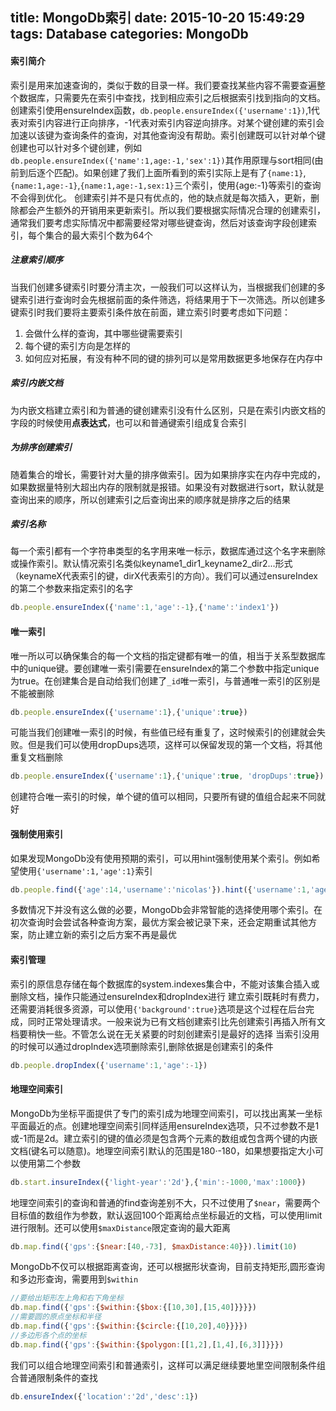 title: MongoDb索引
date: 2015-10-20 15:49:29
tags: Database
categories: MongoDb
---

#### 索引简介
索引是用来加速查询的，类似于数的目录一样。我们要查找某些内容不需要查遍整个数据库，只需要先在索引中查找，找到相应索引之后根据索引找到指向的文档。
创建索引使用ensureIndex函数，`db.people.ensureIndex({'username':1})`,1代表对索引内容进行正向排序，-1代表对索引内容逆向排序。对某个键创建的索引会加速以该键为查询条件的查询，对其他查询没有帮助。索引创建既可以针对单个键创建也可以针对多个键创建，例如`db.people.ensureIndex({'name':1,age:-1,'sex':1})`其作用原理与sort相同(由前到后逐个匹配)。如果创建了我们上面所看到的索引实际上是有了`{name:1}`,`{name:1,age:-1}`,`{name:1,age:-1,sex:1}`三个索引，使用{age:-1}等索引的查询不会得到优化。
创建索引并不是只有优点的，他的缺点就是每次插入，更新，删除都会产生额外的开销用来更新索引。所以我们要根据实际情况合理的创建索引，通常我们要考虑实际情况中都需要经常对哪些键查询，然后对该查询字段创建索引，每个集合的最大索引个数为64个
##### 注意索引顺序
当我们创建多键索引时要分清主次，一般我们可以这样认为，当根据我们创建的多键索引进行查询时会先根据前面的条件筛选，将结果用于下一次筛选。所以创建多键索引时我们要将主要索引条件放在前面，建立索引时要考虑如下问题：
1. 会做什么样的查询，其中哪些键需要索引
2. 每个键的索引方向是怎样的
3. 如何应对拓展，有没有种不同的键的排列可以是常用数据更多地保存在内存中

<!--more-->

##### 索引内嵌文档
为内嵌文档建立索引和为普通的键创建索引没有什么区别，只是在索引内嵌文档的字段的时候使用**点表达式**，也可以和普通键索引组成复合索引
##### 为排序创建索引
随着集合的增长，需要针对大量的排序做索引。因为如果排序实在内存中完成的，如果数据量特别大超出内存的限制就是报错。如果没有对数据进行sort，默认就是查询出来的顺序，所以创建索引之后查询出来的顺序就是排序之后的结果
##### 索引名称
每一个索引都有一个字符串类型的名字用来唯一标示，数据库通过这个名字来删除或操作索引。默认情况索引名类似keyname1_dir1_keyname2_dir2...形式（keynameX代表索引的键，dirX代表索引的方向）。我们可以通过ensureIndex的第二个参数来指定索引的名字
```js
db.people.ensureIndex({'name':1,'age':-1},{'name':'index1'})
```
#### 唯一索引
唯一所以可以确保集合的每一个文档的指定键都有唯一的值，相当于关系型数据库中的unique键。要创建唯一索引需要在ensureIndex的第二个参数中指定unique为true。在创建集合是自动给我们创建了`_id`唯一索引，与普通唯一索引的区别是不能被删除
```js
db.people.ensureIndex({'username':1},{'unique':true})
```
可能当我们创建唯一索引的时候，有些值已经有重复了，这时候索引的创建就会失败。但是我们可以使用dropDups选项，这样可以保留发现的第一个文档，将其他重复文档删除
```js
db.people.ensureIndex({'username':1},{'unique':true, 'dropDups':true})
```
创建符合唯一索引的时候，单个键的值可以相同，只要所有键的值组合起来不同就好
#### 强制使用索引
如果发现MongoDb没有使用预期的索引，可以用hint强制使用某个索引。例如希望使用`{'username':1,'age':1}`索引
``` js
db.people.find({'age':14,'username':'nicolas'}).hint({'username':1,'age':1})
```
多数情况下并没有这么做的必要，MongoDb会非常智能的选择使用哪个索引。在初次查询时会尝试各种查询方案，最优方案会被记录下来，还会定期重试其他方案，防止建立新的索引之后方案不再是最优
#### 索引管理
索引的原信息存储在每个数据库的system.indexes集合中，不能对该集合插入或删除文档，操作只能通过ensureIndex和dropIndex进行
建立索引既耗时有费力，还需要消耗很多资源，可以使用`{'background':true}`选项是这个过程在后台完成，同时正常处理请求。一般来说为已有文档创建索引比先创建索引再插入所有文档要稍快一些。不管怎么说在无关紧要的时刻创建索引是最好的选择
当索引没用的时候可以通过dropIndex选项删除索引,删除依据是创建索引的条件
```js
db.people.dropIndex({'username':1,'age':-1})
```
#### 地理空间索引
MongoDb为坐标平面提供了专门的索引成为地理空间索引，可以找出离某一坐标平面最近的点。创建地理空间索引同样适用ensureIndex选项，只不过参数不是1或-1而是2d。建立索引的键的值必须是包含两个元素的数组或包含两个键的内嵌文档(键名可以随意)。地理空间索引默认的范围是180·-180，如果想要指定大小可以使用第二个参数
```js
db.start.insureIndex({'light-year':'2d'},{'min':-1000,'max':1000})
```
地理空间索引的查询和普通的find查询差别不大，只不过使用了`$near`，需要两个目标值的数组作为参数，默认返回100个距离给点坐标最近的文档，可以使用limit进行限制。还可以使用`$maxDistance`限定查询的最大距离
```js
db.map.find({'gps':{$near:[40,-73], $maxDistance:40}}).limit(10)
```
MongoDb不仅可以根据距离查询，还可以根据形状查询，目前支持矩形,圆形查询和多边形查询，需要用到`$within`
```js
//要给出矩形左上角和右下角坐标
db.map.find({'gps':{$within:{$box:{[10,30],[15,40]}}}})
//需要圆的原点坐标和半径
db.map.find({'gps':{$within:{$circle:{[10,20],40}}}})
//多边形各个点的坐标
db.map.find({'gps':{$within:{$polygon:[[1,2],[1,4],[6,3]]}}})
```
我们可以组合地理空间索引和普通索引，这样可以满足继续要地里空间限制条件组合普通限制条件的查找
```js
db.ensureIndex({'location':'2d','desc':1})
```

